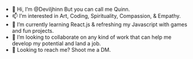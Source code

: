 - 🪬 Hi, I’m @Deviljhinn But you can call me Quinn.
- 📫 I’m interested in Art, Coding, Spirituality, Compassion, & Empathy.
- 🌱 I’m currently learning React.js & refreshing my Javascript with games and fun projects.
- 💞️ I’m looking to collaborate on any kind of work that can help me develop my potential and land a job.
- 👀 Looking to reach me? Shoot me a DM.

<!---
Deviljhinn/Deviljhinn is a ✨ special ✨ repository because its `README.md` (this file) appears on your GitHub profile.
You can click the Preview link to take a look at your changes.
--->
